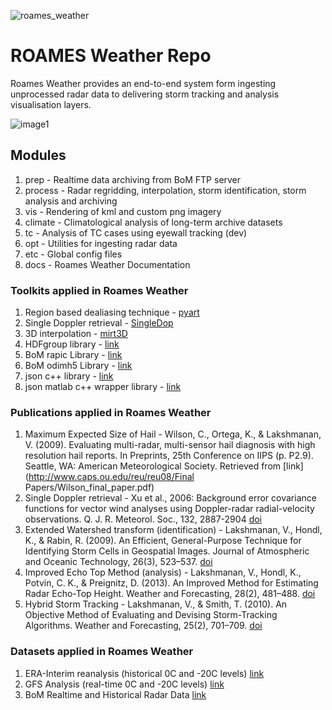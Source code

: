 ![roames_weather](https://cloud.githubusercontent.com/assets/16043083/26475962/9ccf9106-41fe-11e7-87f4-f5e27921bdd7.png)

# ROAMES Weather Repo

Roames Weather provides an end-to-end system form ingesting unprocessed radar data to delivering storm tracking and analysis visualisation layers.

![image1](https://cloud.githubusercontent.com/assets/16043083/26476034/2dbb44da-41ff-11e7-80ac-231ecfb0d0ce.png)

## Modules

1. prep    - Realtime data archiving from BoM FTP server
1. process - Radar regridding, interpolation, storm identification, storm analysis and archiving
1. vis     - Rendering of kml and custom png imagery
1. climate - Climatological analysis of long-term archive datasets
1. tc      - Analysis of TC cases using eyewall tracking (dev)
1. opt     - Utilities for ingesting radar data
1. etc     - Global config files
1. docs    - Roames Weather Documentation

### Toolkits applied in Roames Weather

1. Region based dealiasing technique - [pyart](https://github.com/ARM-DOE/pyart/)
1. Single Doppler retrieval - [SingleDop](https://github.com/nasa/SingleDop)
1. 3D interpolation - [mirt3D](https://au.mathworks.com/matlabcentral/fileexchange/24177-3d-interpolation)
1. HDFgroup library - [link](https://www.hdfgroup.org/HDF5/release/obtainsrc.html#conf)
1. BoM rapic Library - [link](https://github.com/bom-radar/rapic)
1. BoM odimh5 Library - [link](https://github.com/bom-radar/odim_h5)
1. json c++ library - [link](https://github.com/nlohmann/json)
1. json matlab c++ wrapper library - [link](https://au.mathworks.com/matlabcentral/fileexchange/59166-c++-json-io)

### Publications applied in Roames Weather

1. Maximum Expected Size of Hail - Wilson, C., Ortega, K., & Lakshmanan, V. (2009). Evaluating multi-radar, multi-sensor hail diagnosis with high resolution hail reports. In Preprints, 25th Conference on IIPS (p. P2.9). Seattle, WA: American Meteorological Society. Retrieved from [link](http://www.caps.ou.edu/reu/reu08/Final Papers/Wilson_final_paper.pdf)
1. Single Doppler retrieval - Xu et al., 2006: Background error covariance functions for vector wind analyses using Doppler-radar radial-velocity observations. Q. J. R. Meteorol. Soc., 132, 2887-2904 [doi](http://doi.org/10.1256/qj.05.202)
1. Extended Watershed transform (identification) - Lakshmanan, V., Hondl, K., & Rabin, R. (2009). An Efficient, General-Purpose Technique for Identifying Storm Cells in Geospatial Images. Journal of Atmospheric and Oceanic Technology, 26(3), 523–537. [doi](http://doi.org/10.1175/2008JTECHA1153.1)
1. Improved Echo Top Method (analysis) - Lakshmanan, V., Hondl, K., Potvin, C. K., & Preignitz, D. (2013). An Improved Method for Estimating Radar Echo-Top Height. Weather and Forecasting, 28(2), 481–488. [doi](http://doi.org/10.1175/WAF-D-12-00084.1)
1. Hybrid Storm Tracking - Lakshmanan, V., & Smith, T. (2010). An Objective Method of Evaluating and Devising Storm-Tracking Algorithms. Weather and Forecasting, 25(2), 701–709. [doi](http://doi.org/10.1175/2009WAF2222330.1)

### Datasets applied in Roames Weather

1. ERA-Interim reanalysis (historical 0C and -20C levels) [link](https://www.ecmwf.int/en/research/climate-reanalysis/era-interim)
1. GFS Analysis (real-time 0C and -20C levels) [link](https://rucsoundings.noaa.gov/)
1. BoM Realtime and Historical Radar Data [link](http://reg.bom.gov.au/reguser/)
